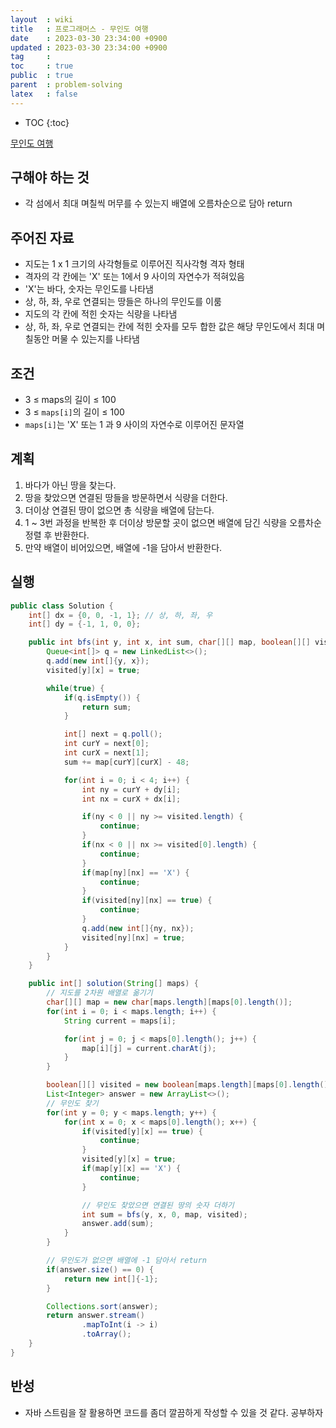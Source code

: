 ```yaml
---
layout  : wiki
title   : 프로그래머스 - 무인도 여행
date    : 2023-03-30 23:34:00 +0900
updated : 2023-03-30 23:34:00 +0900
tag     : 
toc     : true
public  : true
parent  : problem-solving
latex   : false
---
```


* TOC
{:toc}

[무인도 여행](https://school.programmers.co.kr/learn/courses/30/lessons/154540)

## 구해야 하는 것
- 각 섬에서 최대 며칠씩 머무를 수 있는지 배열에 오름차순으로 담아 return

## 주어진 자료
- 지도는 1 x 1 크기의 사각형들로 이루어진 직사각형 격자 형태
- 격자의 각 칸에는 'X' 또는 1에서 9 사이의 자연수가 적혀있음
- 'X'는 바다, 숫자는 무인도를 나타냄
- 상, 하, 좌, 우로 연결되는 땅들은 하나의 무인도를 이룸
- 지도의 각 칸에 적힌 숫자는 식량을 나타냄
- 상, 하, 좌, 우로 연결되는 칸에 적힌 숫자를 모두 합한 값은 해당 무인도에서 최대 며칠동안 머물 수 있는지를 나타냄

## 조건
- 3 ≤ maps의 길이 ≤ 100
- 3 ≤ `maps[i]`의 길이 ≤ 100
- `maps[i]`는 'X' 또는 1 과 9 사이의 자연수로 이루어진 문자열

## 계획
1. 바다가 아닌 땅을 찾는다.
2. 땅을 찾았으면 연결된 땅들을 방문하면서 식량을 더한다.
3. 더이상 연결된 땅이 없으면 총 식량을 배열에 담는다.
4. 1 ~ 3번 과정을 반복한 후 더이상 방문할 곳이 없으면 배열에 담긴 식량을 오름차순 정렬 후 반환한다.
5. 만약 배열이 비어있으면, 배열에 -1을 담아서 반환한다.

## 실행
```java
public class Solution {
    int[] dx = {0, 0, -1, 1}; // 상, 하, 좌, 우
    int[] dy = {-1, 1, 0, 0};

    public int bfs(int y, int x, int sum, char[][] map, boolean[][] visited) {
        Queue<int[]> q = new LinkedList<>();
        q.add(new int[]{y, x});
        visited[y][x] = true;

        while(true) {
            if(q.isEmpty()) {
                return sum;
            }

            int[] next = q.poll();
            int curY = next[0];
            int curX = next[1];
            sum += map[curY][curX] - 48;

            for(int i = 0; i < 4; i++) {
                int ny = curY + dy[i];
                int nx = curX + dx[i];

                if(ny < 0 || ny >= visited.length) {
                    continue;
                }
                if(nx < 0 || nx >= visited[0].length) {
                    continue;
                }
                if(map[ny][nx] == 'X') {
                    continue;
                }
                if(visited[ny][nx] == true) {
                    continue;
                }
                q.add(new int[]{ny, nx});
                visited[ny][nx] = true;
            }
        }
    }

    public int[] solution(String[] maps) {
        // 지도를 2차원 배열로 옮기기
        char[][] map = new char[maps.length][maps[0].length()];
        for(int i = 0; i < maps.length; i++) {
            String current = maps[i];

            for(int j = 0; j < maps[0].length(); j++) {
                map[i][j] = current.charAt(j);
            }
        }

        boolean[][] visited = new boolean[maps.length][maps[0].length()];
        List<Integer> answer = new ArrayList<>();
        // 무인도 찾기
        for(int y = 0; y < maps.length; y++) {
            for(int x = 0; x < maps[0].length(); x++) {
                if(visited[y][x] == true) {
                    continue;
                }
                visited[y][x] = true;
                if(map[y][x] == 'X') {
                    continue;
                }

                // 무인도 찾았으면 연결된 땅의 숫자 더하기
                int sum = bfs(y, x, 0, map, visited);
                answer.add(sum);
            }
        }

        // 무인도가 없으면 배열에 -1 담아서 return
        if(answer.size() == 0) {
            return new int[]{-1};
        }

        Collections.sort(answer);
        return answer.stream()
                .mapToInt(i -> i)
                .toArray();
    }
}
```

## 반성
- 자바 스트림을 잘 활용하면 코드를 좀더 깔끔하게 작성할 수 있을 것 같다. 공부하자
